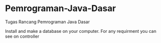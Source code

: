 # Pemrograman-Java-Dasar
Tugas Rancang Pemrograman Java Dasar

Install and make a database on your computer.
For any requirment you can see on controller
